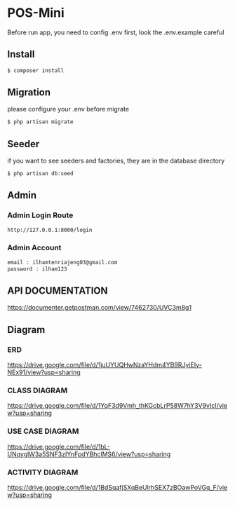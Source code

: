 # POS-Mini

Before run app, you need to config .env first, look the .env.example careful

## Install

```sh
$ composer install
```

## Migration

please configure your .env before migrate

```sh
$ php artisan migrate
```

## Seeder

if you want to see seeders and factories, they are in the database directory

```sh
$ php artisan db:seed
```

## Admin

### Admin Login Route

```sh
http://127.0.0.1:8000/login
```

### Admin Account

```sh
email : ilhamtenriajeng03@gmail.com
password : ilham123
```

## API DOCUMENTATION

https://documenter.getpostman.com/view/7462730/UVC3m8g1

## Diagram

### ERD

https://drive.google.com/file/d/1juUYUQHwNzaYHdm4YB9RJyiEIy-NEx91/view?usp=sharing

### CLASS DIAGRAM

https://drive.google.com/file/d/1YqF3d9Vmh_thKGcbLrP58W7hY3V9vIcI/view?usp=sharing

### USE CASE DIAGRAM

https://drive.google.com/file/d/1bL-UNqyglW3a5SNF3zIYnFpdYBhclMS6/view?usp=sharing

### ACTIVITY DIAGRAM

https://drive.google.com/file/d/1BdSqafjSXqBeUlrhSEX7zBOawPoVGq_F/view?usp=sharing

